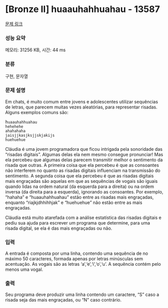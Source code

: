 # [Bronze II] huaauhahhuahau - 13587 

[문제 링크](https://www.acmicpc.net/problem/13587) 

### 성능 요약

메모리: 31256 KB, 시간: 44 ms

### 분류

구현, 문자열

### 문제 설명

<p>Em chats, é muito comum entre jovens e adolescentes utilizar sequências de letras, que parecem muitas vezes aleatórias, para representar risadas. Alguns exemplos comuns são:</p>

<pre>h<code>uaauhahhuahau
hehehehe
ahahahaha
jaisjjkasjksjjskjakijs
huehuehue</code></pre>

<p>Cláudia é uma jovem programadora que ficou intrigada pela sonoridade das “risadas digitais”. Algumas delas ela nem mesmo consegue pronunciar! Mas ela percebeu que algumas delas parecem transmitir melhor o sentimento da risada que outras. A primeira coisa que ela percebeu é que as consoantes não interferem no quanto as risadas digitais influenciam na transmissão do sentimento. A segunda coisa que ela percebeu é que as risadas digitais mais engraçadas são aquelas em que as sequências de vogais são iguais quando lidas na ordem natural (da esquerda para a direita) ou na ordem inversa (da direita para a esquerda), ignorando as consoantes. Por exemplo, “hahaha” e “huaauhahhuahau” estão entre as risadas mais engraçadas, enquanto “riajkjdhhihhjak” e “huehuehue” não estão entre as mais engraçadas.</p>

<p>Cláudia está muito atarefada com a análise estatística das risadas digitais e pediu sua ajuda para escrever um programa que determine, para uma risada digital, se ela é das mais engraçadas ou não.</p>

### 입력 

 <p>A entrada é composta por uma linha, contendo uma sequência de no máximo 50 caracteres, formada apenas por letras minúsculas sem acentuação. As vogais são as letras ‘a’,‘e’,‘i’,‘o’,‘u’. A sequência contém pelo menos uma vogal.</p>

<p> </p>

### 출력 

 <p>Seu programa deve produzir uma linha contendo um caractere, “S” caso a risada seja das mais engraçadas, ou “N” caso contrário.</p>


